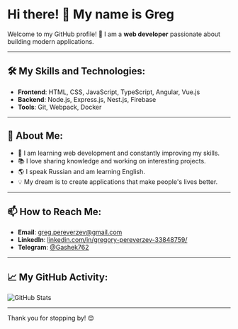 # Hi there! 👋 My name is Greg

Welcome to my GitHub profile! 🎉 I am a **web developer** passionate about building modern applications.

---

## 🛠️ My Skills and Technologies:
- **Frontend**: HTML, CSS, JavaScript, TypeScript, Angular, Vue.js
- **Backend**: Node.js, Express.js, Nest.js, Firebase
- **Tools**: Git, Webpack, Docker

---

## 🌱 About Me:
- 🚀 I am learning web development and constantly improving my skills.
- 📚 I love sharing knowledge and working on interesting projects.
- 🌎 I speak Russian and am learning English.
- 💡 My dream is to create applications that make people's lives better.

---

## 📫 How to Reach Me:
- **Email**: [greg.pereverzev@gmail.com](mailto:greg.pereverzev@gmail.com)
- **LinkedIn**: [linkedin.com/in/gregory-pereverzev-33848759/](https://linkedin.com/in/gregory-pereverzev-33848759/)
- **Telegram**: [@Gashek762](https://t.me/Gashek762)

---

## 📈 My GitHub Activity:
![GitHub Stats](https://github-readme-stats.vercel.app/api?username=varlog762&show_icons=true&theme=radical)

---

Thank you for stopping by! 😊
